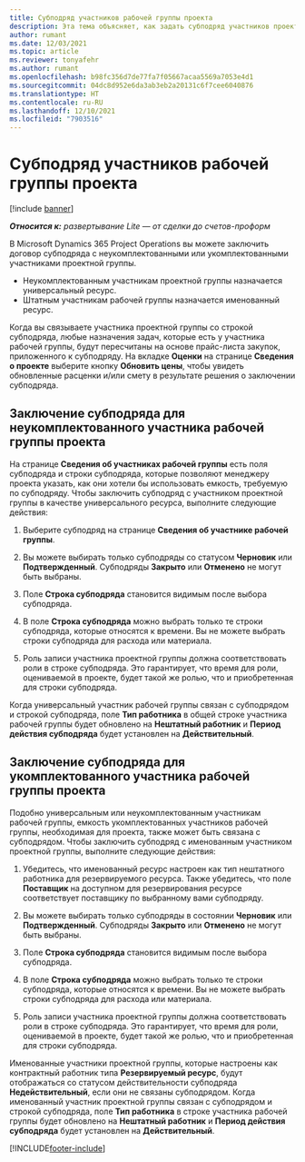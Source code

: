 ```yaml
---
title: Субподряд участников рабочей группы проекта
description: Эта тема объясняет, как задать субподряд участников проектной группы в Microsoft Dynamics 365 Project Operations.
author: rumant
ms.date: 12/03/2021
ms.topic: article
ms.reviewer: tonyafehr
ms.author: rumant
ms.openlocfilehash: b98fc356d7de77fa7f05667acaa5569a7053e4d1
ms.sourcegitcommit: 04dc8d952e6da3ab3eb2a20131c6f7cee6040876
ms.translationtype: HT
ms.contentlocale: ru-RU
ms.lasthandoff: 12/10/2021
ms.locfileid: "7903516"
---
```

# <a name="subcontracting-project-team-members"></a>Субподряд участников рабочей группы проекта

[!include [banner](../../includes/dataverse-preview.md)]

_**Относится к:** развертывание Lite — от сделки до счетов-проформ_

В Microsoft Dynamics 365 Project Operations вы можете заключить договор субподряда с неукомплектованными или укомплектованными участниками проектной группы.

- Неукомплектованным участникам проектной группы назначается универсальный ресурс.
- Штатным участникам рабочей группы назначается именованный ресурс.

Когда вы связываете участника проектной группы со строкой субподряда, любые назначения задач, которые есть у участника рабочей группы, будут пересчитаны на основе прайс-листа закупок, приложенного к субподряду.  На вкладке **Оценки** на странице **Сведения о проекте** выберите кнопку **Обновить цены**, чтобы увидеть обновленные расценки и/или смету в результате решения о заключении субподряда. 

## <a name="subcontracting-an-unstaffed-project-team-member"></a>Заключение субподряда для неукомплектованного участника рабочей группы проекта
На странице **Сведения об участниках рабочей группы** есть поля субподряда и строки субподряда, которые позволяют менеджеру проекта указать, как они хотели бы использовать емкость, требуемую по субподряду. Чтобы заключить субподряд с участником проектной группы в качестве универсального ресурса, выполните следующие действия:

1.  Выберите субподряд на странице **Сведения об участнике рабочей группы**.

2.  Вы можете выбирать только субподряды со статусом **Черновик** или **Подтвержденный**. Субподряды **Закрыто** или **Отменено** не могут быть выбраны. 

3.  Поле **Строка субподряда** становится видимым после выбора субподряда.

4.  В поле **Строка субподряда** можно выбрать только те строки субподряда, которые относятся к времени. Вы не можете выбрать строки субподряда для расхода или материала.

5.  Роль записи участника проектной группы должна соответствовать роли в строке субподряда. Это гарантирует, что время для роли, оцениваемой в проекте, будет такой же ролью, что и приобретенная для строки субподряда. 

Когда универсальный участник рабочей группы связан с субподрядом и строкой субподряда, поле **Тип работника** в общей строке участника рабочей группы будет обновлено на **Нештатный работник** и **Период действия субподряда** будет установлен на **Действительный**.

## <a name="subcontracting-a-staffed-project-team-member"></a>Заключение субподряда для укомплектованного участника рабочей группы проекта
Подобно универсальным или неукомплектованным участникам рабочей группы, емкость укомплектованных участников рабочей группы, необходимая для проекта, также может быть связана с субподрядом. Чтобы заключить субподряд с именованным участником проектной группы, выполните следующие действия:

1.  Убедитесь, что именованный ресурс настроен как тип нештатного работника для резервируемого ресурса. Также убедитесь, что поле **Поставщик** на доступном для резервирования ресурсе соответствует поставщику по выбранному вами субподряду. 

2.  Вы можете выбирать только субподряды в состоянии **Черновик** или **Подтвержденный**. Субподряды **Закрыто** или **Отменено** не могут быть выбраны. 

3.  Поле **Строка субподряда** становится видимым после выбора субподряда.

4.  В поле **Строка субподряда** можно выбрать только те строки субподряда, которые относятся к времени. Вы не можете выбрать строки субподряда для расхода или материала.

5.  Роль записи участника проектной группы должна соответствовать роли в строке субподряда. Это гарантирует, что время для роли, оцениваемой в проекте, будет такой же ролью, что и приобретенная для строки субподряда. 

Именованные участники проектной группы, которые настроены как контрактный работник типа **Резервируемый ресурс**, будут отображаться со статусом действительности субподряда **Недействительный**, если они не связаны субподрядом. Когда именованный участник проектной группы связан с субподрядом и строкой субподряда, поле **Тип работника** в строке участника рабочей группы будет обновлено на **Нештатный работник** и **Период действия субподряда** будет установлен на **Действительный**.

[!INCLUDE[footer-include](../../includes/footer-banner.md)]
